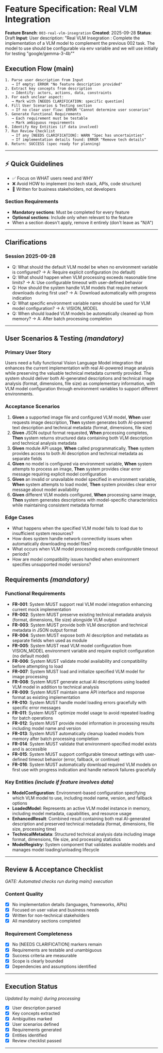 # Feature Specification: Real VLM Integration

**Feature Branch**: `003-real-vlm-insegration`
**Created**: 2025-09-28
**Status**: Draft
**Input**: User description: "Real VLM Insegration : Complete the implementation of a VLM model to complement the previous 002 task. The model to use should be configurable via env variable and we will use initially for testing "google/gemma-3-4b""

## Execution Flow (main)
```
1. Parse user description from Input
   → If empty: ERROR "No feature description provided"
2. Extract key concepts from description
   → Identify: actors, actions, data, constraints
3. For each unclear aspect:
   → Mark with [NEEDS CLARIFICATION: specific question]
4. Fill User Scenarios & Testing section
   → If no clear user flow: ERROR "Cannot determine user scenarios"
5. Generate Functional Requirements
   → Each requirement must be testable
   → Mark ambiguous requirements
6. Identify Key Entities (if data involved)
7. Run Review Checklist
   → If any [NEEDS CLARIFICATION]: WARN "Spec has uncertainties"
   → If implementation details found: ERROR "Remove tech details"
8. Return: SUCCESS (spec ready for planning)
```

---

## ⚡ Quick Guidelines
- ✅ Focus on WHAT users need and WHY
- ❌ Avoid HOW to implement (no tech stack, APIs, code structure)
- 👥 Written for business stakeholders, not developers

### Section Requirements
- **Mandatory sections**: Must be completed for every feature
- **Optional sections**: Include only when relevant to the feature
- When a section doesn't apply, remove it entirely (don't leave as "N/A")

---

## Clarifications

### Session 2025-09-28
- Q: What should the default VLM model be when no environment variable is configured? → A: Require explicit configuration (no default)
- Q: What should happen when VLM processing exceeds reasonable time limits? → A: Use configurable timeout with user-defined behavior
- Q: How should the system handle VLM models that require network downloads during first use? → A: Download automatically with progress indication
- Q: What specific environment variable name should be used for VLM model configuration? → A: VISION_MODEL
- Q: When should loaded VLM models be automatically cleaned up from memory? → A: After batch processing completion

---

## User Scenarios & Testing *(mandatory)*

### Primary User Story
Users need a fully functional Vision Language Model integration that enhances the current implementation with real AI-powered image analysis while preserving the valuable technical metadata currently provided. The system should deliver both AI-generated descriptions and technical image analysis (format, dimensions, file size) as complementary information, with VLM model configuration through environment variables to support different environments.

### Acceptance Scenarios
1. **Given** a supported image file and configured VLM model, **When** user requests image description, **Then** system generates both AI-powered text description and technical metadata (format, dimensions, file size)
2. **Given** JSON output format requested, **When** processing completes, **Then** system returns structured data containing both VLM description and technical analysis metadata
3. **Given** module API usage, **When** called programmatically, **Then** system provides access to both AI description and technical metadata as separate fields
4. **Given** no model is configured via environment variable, **When** system attempts to process an image, **Then** system provides clear error message requiring explicit model configuration
5. **Given** an invalid or unavailable model specified in environment variable, **When** system attempts to load model, **Then** system provides clear error message about model availability
6. **Given** different VLM models configured, **When** processing same image, **Then** system generates descriptions with model-specific characteristics while maintaining consistent metadata format

### Edge Cases
- What happens when the specified VLM model fails to load due to insufficient system resources?
- How does system handle network connectivity issues when automatically downloading model files?
- What occurs when VLM model processing exceeds configurable timeout periods?
- How are model compatibility issues handled when environment specifies unsupported model versions?

## Requirements *(mandatory)*

### Functional Requirements
- **FR-001**: System MUST support real VLM model integration enhancing current mock implementation
- **FR-002**: System MUST preserve existing technical metadata analysis (format, dimensions, file size) alongside VLM output
- **FR-003**: System MUST provide both VLM description and technical metadata in JSON output format
- **FR-004**: System MUST expose both AI description and metadata as separate fields when used as module
- **FR-005**: System MUST read VLM model configuration from VISION_MODEL environment variable and require explicit configuration (no default model)
- **FR-006**: System MUST validate model availability and compatibility before attempting to load
- **FR-007**: System MUST load and initialize specified VLM model for image processing
- **FR-008**: System MUST generate actual AI descriptions using loaded VLM model in addition to technical analysis
- **FR-009**: System MUST maintain same API interface and response format as existing implementation
- **FR-010**: System MUST handle model loading errors gracefully with specific error messages
- **FR-011**: System MUST optimize model usage to avoid repeated loading for batch operations
- **FR-012**: System MUST provide model information in processing results including model name and version
- **FR-013**: System MUST automatically cleanup loaded models from memory after batch processing completion
- **FR-014**: System MUST validate that environment-specified model exists and is accessible
- **FR-015**: System MUST support configurable timeout settings with user-defined timeout behavior (error, fallback, or continue)
- **FR-016**: System MUST automatically download required VLM models on first use with progress indication and handle network failures gracefully

### Key Entities *(include if feature involves data)*
- **ModelConfiguration**: Environment-based configuration specifying which VLM model to use, including model name, version, and fallback options
- **LoadedModel**: Represents an active VLM model instance in memory, including model metadata, capabilities, and resource usage
- **EnhancedResult**: Combined result containing both real AI-generated description and preserved technical metadata (format, dimensions, file size, processing time)
- **TechnicalMetadata**: Structured technical analysis data including image format, dimensions, file size, and processing statistics
- **ModelRegistry**: System component that validates available models and manages model loading/unloading lifecycle

---

## Review & Acceptance Checklist
*GATE: Automated checks run during main() execution*

### Content Quality
- [x] No implementation details (languages, frameworks, APIs)
- [x] Focused on user value and business needs
- [x] Written for non-technical stakeholders
- [x] All mandatory sections completed

### Requirement Completeness
- [x] No [NEEDS CLARIFICATION] markers remain
- [x] Requirements are testable and unambiguous
- [x] Success criteria are measurable
- [x] Scope is clearly bounded
- [x] Dependencies and assumptions identified

---

## Execution Status
*Updated by main() during processing*

- [x] User description parsed
- [x] Key concepts extracted
- [x] Ambiguities marked
- [x] User scenarios defined
- [x] Requirements generated
- [x] Entities identified
- [x] Review checklist passed

---
